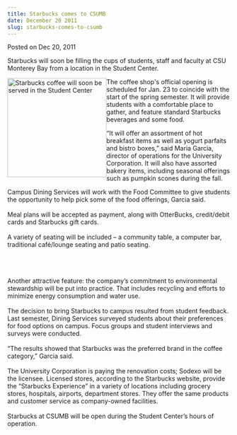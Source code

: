 ```yaml
---
title: Starbucks comes to CSUMB
date: December 20 2011
slug: starbucks-comes-to-csumb
---
```


 



<span class="date">Posted on Dec 20, 2011    </span>
<p>Starbucks will soon be filling the cups of students, staff and
faculty at CSU Monterey Bay from a location in the Student
Center.</p>
<p><img alt="Starbucks coffee will soon be served in the Student Center" src="https://news.csumb.edu/sites/default/files/65/attachments/news/images/starbucks.jpeg" style="float:left; width:224px; height:224px">The coffee shop&apos;s
official opening is scheduled for Jan. 23 to coincide with the
start of the spring semester.&#xA0;It will provide students with a
comfortable place to gather, and feature standard Starbucks
beverages and some food.</img></p>
<p>&#x201C;It will offer an assortment of hot breakfast items as well as
yogurt parfaits and bistro boxes,&#x201D; said Maria Garcia, director of
operations for the University Corporation. It will also have
assorted bakery items, including seasonal offerings such as pumpkin
scones during the fall.</p>
<p>Campus Dining Services will work with the Food Committee to give
students the opportunity to help pick some of the food offerings,
Garcia said.<br>
<br>
Meal plans will be accepted as payment, along with OtterBucks,
credit/debit cards and Starbucks gift cards.<br>
<br>
A variety of seating will be included &#x2013; a community table, a
computer bar, traditional caf&#xE9;/lounge seating and patio
seating.</br></br></br></br></p>
<p>Another attractive feature: the company&#x2019;s commitment to
environmental stewardship will be put into practice. That includes
recycling and efforts to minimize energy consumption and water
use.<br>
<br>
The decision to bring Starbucks to campus resulted from student
feedback. Last semester, Dining Services surveyed students about
their preferences for food options on campus. Focus groups and
student interviews and surveys were conducted.<br>
<br>
&#x201C;The results showed that Starbucks was the preferred brand in the
coffee category,&#x201D; Garcia said.<br>
<br>
The University Corporation is paying the renovation costs; Sodexo
will be the licensee. Licensed stores, according to the Starbucks
website, provide the &#x201C;Starbucks Experience&#x201D; in a variety of
locations including grocery stores, hospitals, airports, department
stores. They offer the same products and customer service as
company-owned facilities.<br>
<br>
Starbucks at CSUMB will be open during the Student Center&#x2019;s hours
of operation.<br>
&#xA0;</br></br></br></br></br></br></br></br></br></p>





```
